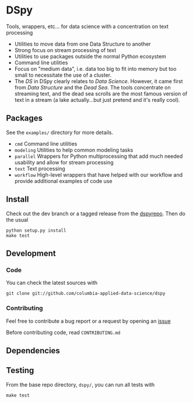 DSpy
====

Tools, wrappers, etc... for data science with a concentration on text processing

* Utilities to move data from one Data Structure to another
* Strong focus on stream processing of text
* Utilities to use packages outside the normal Python ecosystem
* Command line utilities
* Focus on "medium data", i.e. data too big to fit into memory but too small to necessitate the use of a cluster.
* The *DS* in DSpy clearly relates to *Data Science*.  However, it came first from *Data Structure* and the *Dead Sea*.  The tools concentrate on streaming text, and the dead sea scrolls are the most famous version of text in a stream (a lake actually...but just pretend and it's really cool).


Packages
--------

See the `examples/` directory for more details.

* `cmd` Command line utilities
* `modeling` Utilities to help common modeling tasks
* `parallel` Wrappers for Python multiprocessing that add much needed usability and allow for stream processing
* `text` Text processing
* `workflow` High-level wrappers that have helped with our workflow and provide additional examples of code use

Install
-------
Check out the dev branch or a tagged release from the [dspyrepo][dspyrepo].  Then do the usual

    python setup.py install
    make test


Development
-----------

### Code

You can check the latest sources with

    git clone git://github.com/columbia-applied-data-science/dspy

### Contributing

Feel free to contribute a bug report or a request by opening an [issue](https://github.com/columbia-applied-data-science/dspy/issues)

Before contributing code, read `CONTRIBUTING.md`

Dependencies
------------

Testing
-------
From the base repo directory, `dspy/`, you can run all tests with

    make test



[dspyrepo]: https://github.com/columbia-applied-data-science/dspy
